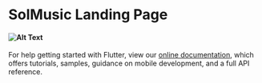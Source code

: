 # SolMusic Landing Page




####    ![Alt Text](https://gifyu.com/image/uTZ5)





For help getting started with Flutter, view our
[online documentation](https://flutter.dev/docs), which offers tutorials,
samples, guidance on mobile development, and a full API reference.
